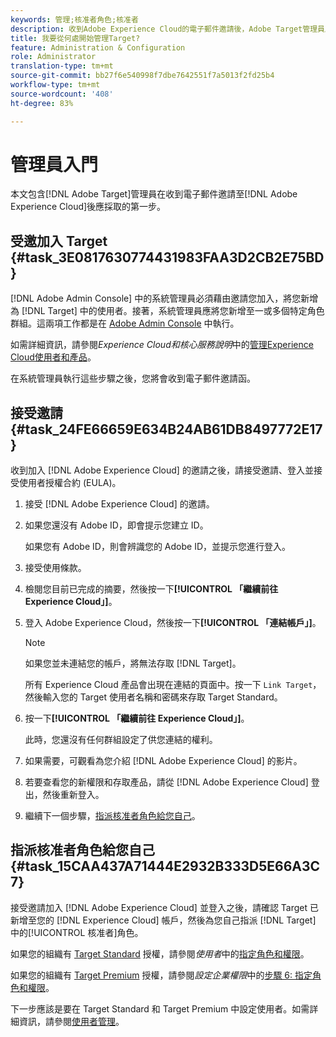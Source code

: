 ```yaml
---
keywords: 管理;核准者角色;核准者
description: 收到Adobe Experience Cloud的電子郵件邀請後，Adobe Target管理員應先執行第一項工作。
title: 我要從何處開始管理Target?
feature: Administration & Configuration
role: Administrator
translation-type: tm+mt
source-git-commit: bb27f6e540998f7dbe7642551f7a5013f2fd25b4
workflow-type: tm+mt
source-wordcount: '408'
ht-degree: 83%

---
```



# 管理員入門

本文包含[!DNL Adobe Target]管理員在收到電子郵件邀請至[!DNL Adobe Experience Cloud]後應採取的第一步。

## 受邀加入 Target {#task_3E0817630774431983FAA3D2CB2E75BD}

[!DNL Adobe Admin Console] 中的系統管理員必須藉由邀請您加入，將您新增為 [!DNL Target] 中的使用者。接著，系統管理員應將您新增至一或多個特定角色群組。這兩項工作都是在 [Adobe Admin Console](https://adminconsole.adobe.com) 中執行。

如需詳細資訊，請參閱&#x200B;*Experience Cloud和核心服務說明*&#x200B;中的[管理Experience Cloud使用者和產品](https://experienceleague.adobe.com/docs/core-services/interface/manage-users-and-products/admin-getting-started.html)。

在系統管理員執行這些步驟之後，您將會收到電子郵件邀請函。

## 接受邀請 {#task_24FE66659E634B24AB61DB8497772E17}

收到加入 [!DNL Adobe Experience Cloud] 的邀請之後，請接受邀請、登入並接受使用者授權合約 (EULA)。

1. 接受 [!DNL Adobe Experience Cloud] 的邀請。
1. 如果您還沒有 Adobe ID，即會提示您建立 ID。

   如果您有 Adobe ID，則會辨識您的 Adobe ID，並提示您進行登入。
1. 接受使用條款。
1. 檢閱您目前已完成的摘要，然後按一下&#x200B;**[!UICONTROL 「繼續前往 Experience Cloud」]**。
1. 登入 Adobe Experience Cloud，然後按一下&#x200B;**[!UICONTROL 「連結帳戶」]**。

   >[!NOTE]
   >
   >如果您並未連結您的帳戶，將無法存取 [!DNL Target]。

   所有 Experience Cloud 產品會出現在連結的頁面中。按一下 `Link Target`，然後輸入您的 Target 使用者名稱和密碼來存取 Target Standard。
1. 按一下&#x200B;**[!UICONTROL 「繼續前往 Experience Cloud」]**。

   此時，您還沒有任何群組設定了供您連結的權利。
1. 如果需要，可觀看為您介紹 [!DNL Adobe Experience Cloud] 的影片。
1. 若要查看您的新權限和存取產品，請從 [!DNL Adobe Experience Cloud] 登出，然後重新登入。
1. 繼續下一個步驟，[指派核准者角色給您自己](/help/administrating-target/start-target.md#task_15CAA437A71444E2932B333D5E66A3C7)。

## 指派核准者角色給您自己 {#task_15CAA437A71444E2932B333D5E66A3C7}

接受邀請加入 [!DNL Adobe Experience Cloud] 並登入之後，請確認 Target 已新增至您的 [!DNL Experience Cloud] 帳戶，然後為您自己指派 [!DNL Target] 中的[!UICONTROL 核准者]角色。

如果您的組織有 [Target Standard](/help/c-intro/intro.md#section_ACD5EFF17AAB4E979CBEFA0145CCD905) 授權，請參閱&#x200B;*使用者*&#x200B;中的[指定角色和權限](/help/administrating-target/c-user-management/c-user-management/user-management.md#roles-permissions)。

如果您的組織有 [Target Premium](/help/c-intro/intro.md#premium) 授權，請參閱&#x200B;*設定企業權限*&#x200B;中的[步驟 6: 指定角色和權限](/help/administrating-target/c-user-management/property-channel/properties-overview.md#section_8C425E43E5DD4111BBFC734A2B7ABC80)。

下一步應該是要在 Target Standard 和 Target Premium 中設定使用者。如需詳細資訊，請參閱[使用者管理](/help/administrating-target/c-user-management/user-management.md)。